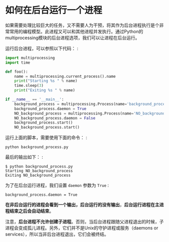 # 如何在后台运行一个进程

如果需要处理比较巨大的任务，又不需要人为干预，将其作为后台进程执行是个非常常用的编程模型。此进程又可以和其他进程并发执行。通过Python的multiprocessing模块的后台进程选项，我们可以让进程在后台运行。

运行后台进程，可以参照以下代码： :

```python
import multiprocessing
import time

def foo():
    name = multiprocessing.current_process().name
    print("Starting %s " % name)
    time.sleep(3)
    print("Exiting %s " % name)

if __name__ == '__main__':
    background_process = multiprocessing.Process(name='background_process', target=foo)
    background_process.daemon = True
    NO_background_process = multiprocessing.Process(name='NO_background_process', target=foo)
    NO_background_process.daemon = False
    background_process.start()
    NO_background_process.start()
```

运行上面的脚本，需要使用下面的命令： :

    python background_process.py

最后的输出如下： :

    $ python background_process.py
    Starting NO_background_process
    Exiting NO_background_process

为了在后台运行进程，我们设置 `daemon` 参数为 `True` :

    background_process.daemon = True

**在非后台运行的进程会看到一个输出，后台运行的没有输出**，**后台运行进程在主进程结束之后会自动结束**。

注意，**后台进程不允许创建子进程**。否则，当后台进程跟随父进程退出的时候，子进程会变成孤儿进程。另外，它们并不是Unix的守护进程或服务（daemons or services），所以当非后台进程退出，它们会被终结。
